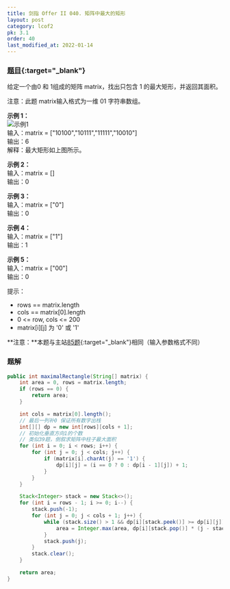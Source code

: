 ```yaml
---
title: 剑指 Offer II 040. 矩阵中最大的矩形
layout: post
category: lcof2
pk: 3.1
order: 40
last_modified_at: 2022-01-14
---
```


### [题目](https://leetcode.cn/problems/PLYXKQ/){:target="_blank"}

给定一个由0 和 1组成的矩阵 matrix，找出只包含 1 的最大矩形，并返回其面积。

注意：此题 matrix输入格式为一维 01 字符串数组。

**示例 1：**  
![示例1]({{site.cdn}}/assets/3/040/e1.jpg)  
输入：matrix = ["10100","10111","11111","10010"]  
输出：6  
解释：最大矩形如上图所示。

**示例 2：**  
输入：matrix = []  
输出：0

**示例 3：**  
输入：matrix = ["0"]  
输出：0

**示例 4：**  
输入：matrix = ["1"]  
输出：1

**示例 5：**  
输入：matrix = ["00"]  
输出：0

提示：
- rows == matrix.length
- cols == matrix[0].length
- 0 <= row, cols <= 200
- matrix[i][j] 为 '0' 或 '1'

**注意：**本题与主站[85题](https://leetcode.cn/problems/maximal-rectangle/){:target="_blank"}相同（输入参数格式不同）

### 题解

```java
public int maximalRectangle(String[] matrix) {
    int area = 0, rows = matrix.length;
    if (rows == 0) {
        return area;
    }

    int cols = matrix[0].length();
    // 最后一列补0 保证所有数字出栈
    int[][] dp = new int[rows][cols + 1];
    // 初始化垂直方向1的个数
    // 类似39题，倒叙求矩阵中柱子最大面积
    for (int i = 0; i < rows; i++) {
        for (int j = 0; j < cols; j++) {
            if (matrix[i].charAt(j) == '1') {
                dp[i][j] = (i == 0 ? 0 : dp[i - 1][j]) + 1;
            }
        }
    }

    Stack<Integer> stack = new Stack<>();
    for (int i = rows - 1; i >= 0; i--) {
        stack.push(-1);
        for (int j = 0; j < cols + 1; j++) {
            while (stack.size() > 1 && dp[i][stack.peek()] >= dp[i][j]) {
                area = Integer.max(area, dp[i][stack.pop()] * (j - stack.peek() - 1));
            }
            stack.push(j);
        }
        stack.clear();
    }

    return area;
}
```